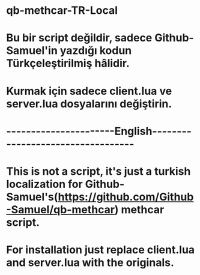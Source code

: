 # qb-methcar-TR-Local
# Bu bir script değildir, sadece Github-Samuel'in yazdığı kodun Türkçeleştirilmiş hâlidir.
# Kurmak için sadece client.lua ve server.lua dosyalarını değiştirin.
# ----------------------English----------------------------------
# This is not a script, it's just a turkish localization for Github-Samuel's(https://github.com/Github-Samuel/qb-methcar) methcar script.
# For installation just replace client.lua and server.lua with the originals.
